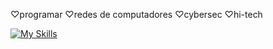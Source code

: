 ♡programar ♡redes de computadores ♡cybersec ♡hi-tech

[![My Skills](https://skillicons.dev/icons?i=py,rust,bash,powershell,linux,windows)](https://skillicons.dev)
